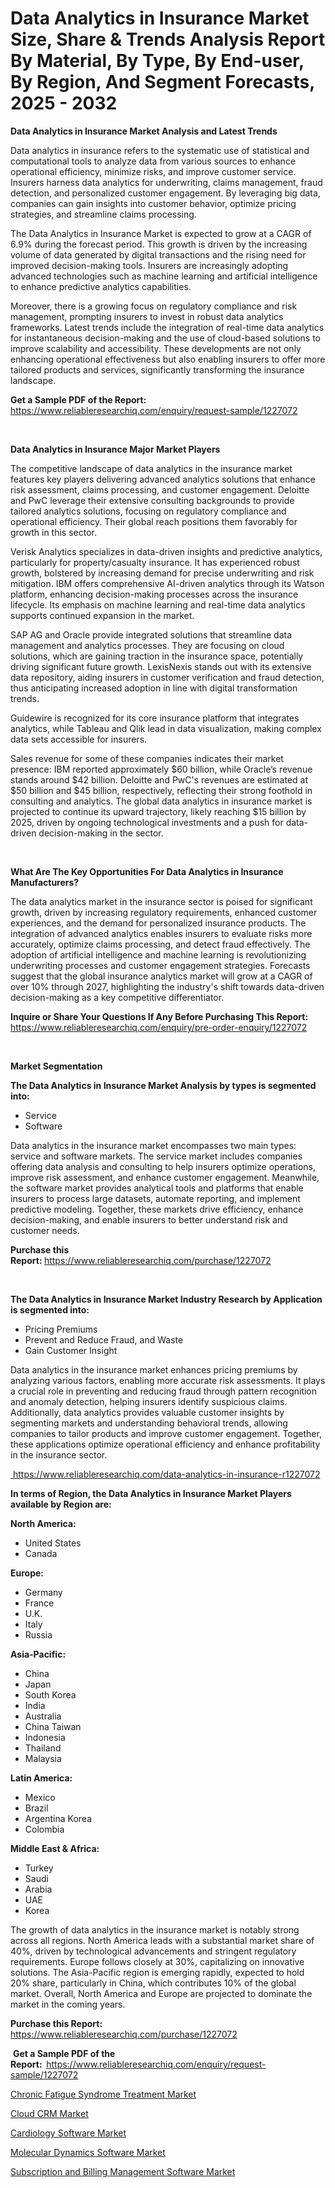 <p><h1>Data Analytics in Insurance Market Size, Share & Trends Analysis Report By Material, By Type, By End-user, By Region, And Segment Forecasts, 2025 - 2032</h1></p><p><strong>Data Analytics in Insurance Market Analysis and Latest Trends</strong></p>
<p><p>Data analytics in insurance refers to the systematic use of statistical and computational tools to analyze data from various sources to enhance operational efficiency, minimize risks, and improve customer service. Insurers harness data analytics for underwriting, claims management, fraud detection, and personalized customer engagement. By leveraging big data, companies can gain insights into customer behavior, optimize pricing strategies, and streamline claims processing.</p><p>The Data Analytics in Insurance Market is expected to grow at a CAGR of 6.9% during the forecast period. This growth is driven by the increasing volume of data generated by digital transactions and the rising need for improved decision-making tools. Insurers are increasingly adopting advanced technologies such as machine learning and artificial intelligence to enhance predictive analytics capabilities. </p><p>Moreover, there is a growing focus on regulatory compliance and risk management, prompting insurers to invest in robust data analytics frameworks. Latest trends include the integration of real-time data analytics for instantaneous decision-making and the use of cloud-based solutions to improve scalability and accessibility. These developments are not only enhancing operational effectiveness but also enabling insurers to offer more tailored products and services, significantly transforming the insurance landscape.</p></p>
<p><strong>Get a Sample PDF of the Report:&nbsp;</strong> <a href="https://www.reliableresearchiq.com/enquiry/request-sample/1227072?utm_campaign=1837&utm_medium=2&utm_source=Github&utm_content=ia&utm_term=09032025&utm_id=data-analytics-in-insurance">https://www.reliableresearchiq.com/enquiry/request-sample/1227072</a></p>
<p>&nbsp;</p>
<p><strong>Data Analytics in Insurance Major Market Players</strong></p>
<p><p>The competitive landscape of data analytics in the insurance market features key players delivering advanced analytics solutions that enhance risk assessment, claims processing, and customer engagement. Deloitte and PwC leverage their extensive consulting backgrounds to provide tailored analytics solutions, focusing on regulatory compliance and operational efficiency. Their global reach positions them favorably for growth in this sector.</p><p>Verisk Analytics specializes in data-driven insights and predictive analytics, particularly for property/casualty insurance. It has experienced robust growth, bolstered by increasing demand for precise underwriting and risk mitigation. IBM offers comprehensive AI-driven analytics through its Watson platform, enhancing decision-making processes across the insurance lifecycle. Its emphasis on machine learning and real-time data analytics supports continued expansion in the market.</p><p>SAP AG and Oracle provide integrated solutions that streamline data management and analytics processes. They are focusing on cloud solutions, which are gaining traction in the insurance space, potentially driving significant future growth. LexisNexis stands out with its extensive data repository, aiding insurers in customer verification and fraud detection, thus anticipating increased adoption in line with digital transformation trends.</p><p>Guidewire is recognized for its core insurance platform that integrates analytics, while Tableau and Qlik lead in data visualization, making complex data sets accessible for insurers.</p><p>Sales revenue for some of these companies indicates their market presence: IBM reported approximately $60 billion, while Oracle’s revenue stands around $42 billion. Deloitte and PwC's revenues are estimated at $50 billion and $45 billion, respectively, reflecting their strong foothold in consulting and analytics. The global data analytics in insurance market is projected to continue its upward trajectory, likely reaching $15 billion by 2025, driven by ongoing technological investments and a push for data-driven decision-making in the sector.</p></p>
<p>&nbsp;</p>
<p><strong>What Are The Key Opportunities For Data Analytics in Insurance Manufacturers?</strong></p>
<p><p>The data analytics market in the insurance sector is poised for significant growth, driven by increasing regulatory requirements, enhanced customer experiences, and the demand for personalized insurance products. The integration of advanced analytics enables insurers to evaluate risks more accurately, optimize claims processing, and detect fraud effectively. The adoption of artificial intelligence and machine learning is revolutionizing underwriting processes and customer engagement strategies. Forecasts suggest that the global insurance analytics market will grow at a CAGR of over 10% through 2027, highlighting the industry's shift towards data-driven decision-making as a key competitive differentiator.</p></p>
<p><strong>Inquire or Share Your Questions If Any Before Purchasing This Report:</strong> <a href="https://www.reliableresearchiq.com/enquiry/pre-order-enquiry/1227072?utm_campaign=1837&utm_medium=2&utm_source=Github&utm_content=ia&utm_term=09032025&utm_id=data-analytics-in-insurance">https://www.reliableresearchiq.com/enquiry/pre-order-enquiry/1227072</a></p>
<p>&nbsp;</p>
<p><strong>Market Segmentation</strong></p>
<p><strong>The Data Analytics in Insurance Market Analysis by types is segmented into:</strong></p>
<p><ul><li>Service</li><li>Software</li></ul></p>
<p><p>Data analytics in the insurance market encompasses two main types: service and software markets. The service market includes companies offering data analysis and consulting to help insurers optimize operations, improve risk assessment, and enhance customer engagement. Meanwhile, the software market provides analytical tools and platforms that enable insurers to process large datasets, automate reporting, and implement predictive modeling. Together, these markets drive efficiency, enhance decision-making, and enable insurers to better understand risk and customer needs.</p></p>
<p><strong>Purchase this Report:&nbsp;</strong><a href="https://www.reliableresearchiq.com/purchase/1227072?utm_campaign=1837&utm_medium=2&utm_source=Github&utm_content=ia&utm_term=09032025&utm_id=data-analytics-in-insurance">https://www.reliableresearchiq.com/purchase/1227072</a></p>
<p>&nbsp;</p>
<p><strong>The Data Analytics in Insurance Market Industry Research by Application is segmented into:</strong></p>
<p><ul><li>Pricing Premiums</li><li>Prevent and Reduce Fraud, and Waste</li><li>Gain Customer Insight</li></ul></p>
<p><p>Data analytics in the insurance market enhances pricing premiums by analyzing various factors, enabling more accurate risk assessments. It plays a crucial role in preventing and reducing fraud through pattern recognition and anomaly detection, helping insurers identify suspicious claims. Additionally, data analytics provides valuable customer insights by segmenting markets and understanding behavioral trends, allowing companies to tailor products and improve customer engagement. Together, these applications optimize operational efficiency and enhance profitability in the insurance sector.</p></p>
<p><a href="https://www.reliableresearchiq.com/data-analytics-in-insurance-r1227072?utm_campaign=1837&utm_medium=2&utm_source=Github&utm_content=ia&utm_term=09032025&utm_id=data-analytics-in-insurance">&nbsp;https://www.reliableresearchiq.com/data-analytics-in-insurance-r1227072</a></p>
<p><strong>In terms of Region, the Data Analytics in Insurance Market Players available by Region are:</strong></p>
<p>
    <p> <strong> North America: </strong>
        <ul>
            <li>United States</li>
            <li>Canada</li>
        </ul>
        </p> 
    <p> <strong> Europe: </strong>
        <ul>
            <li>Germany</li>
            <li>France</li>
            <li>U.K.</li>
            <li>Italy</li>
            <li>Russia</li>
        </ul>
        </p> 
    <p> <strong> Asia-Pacific: </strong>
        <ul>
            <li>China</li>
            <li>Japan</li>
            <li>South Korea</li>
            <li>India</li>
            <li>Australia</li>
            <li>China Taiwan</li>
            <li>Indonesia</li>
            <li>Thailand</li>
            <li>Malaysia</li>
        </ul>
        </p> 
    <p> <strong> Latin America: </strong>
        <ul>
            <li>Mexico</li>
            <li>Brazil</li>
            <li>Argentina Korea</li>
            <li>Colombia</li>
        </ul>
        </p> 
    <p> <strong> Middle East & Africa: </strong>
        <ul>
            <li>Turkey</li>
            <li>Saudi</li>
            <li>Arabia</li>
            <li>UAE</li>
            <li>Korea</li>
        </ul>
    </p>
    </p>
<p><p>The growth of data analytics in the insurance market is notably strong across all regions. North America leads with a substantial market share of 40%, driven by technological advancements and stringent regulatory requirements. Europe follows closely at 30%, capitalizing on innovative solutions. The Asia-Pacific region is emerging rapidly, expected to hold 20% share, particularly in China, which contributes 10% of the global market. Overall, North America and Europe are projected to dominate the market in the coming years.</p></p>
<p><strong>Purchase this Report: </strong><a href="https://www.reliableresearchiq.com/purchase/1227072?utm_campaign=1837&utm_medium=2&utm_source=Github&utm_content=ia&utm_term=09032025&utm_id=data-analytics-in-insurance">https://www.reliableresearchiq.com/purchase/1227072</a></p>
<p>&nbsp;<strong>Get a Sample PDF of the Report:&nbsp;&nbsp;</strong><a href="https://www.reliableresearchiq.com/enquiry/request-sample/1227072?utm_campaign=1837&utm_medium=2&utm_source=Github&utm_content=ia&utm_term=09032025&utm_id=data-analytics-in-insurance">https://www.reliableresearchiq.com/enquiry/request-sample/1227072</a></p>
<p><strong></strong></p>
<p><p><a href="https://github.com/uripeachrii/Market-Research-Report-List-1/blob/main/chronic-fatigue-syndrome-treatment-market.md?utm_campaign=1837&utm_medium=2&utm_source=Github&utm_content=ia&utm_term=09032025&utm_id=data-analytics-in-insurance">Chronic Fatigue Syndrome Treatment Market</a></p><p><a href="https://github.com/laingragle95/Market-Research-Report-List-1/blob/main/cloud-crm-market.md?utm_campaign=1837&utm_medium=2&utm_source=Github&utm_content=ia&utm_term=09032025&utm_id=data-analytics-in-insurance">Cloud CRM Market</a></p><p><a href="https://github.com/rakowpleetj1/Market-Research-Report-List-1/blob/main/cardiology-software-market.md?utm_campaign=1837&utm_medium=2&utm_source=Github&utm_content=ia&utm_term=09032025&utm_id=data-analytics-in-insurance">Cardiology Software Market</a></p><p><a href="https://github.com/buenayankobl/Market-Research-Report-List-1/blob/main/molecular-dynamics-software-market.md?utm_campaign=1837&utm_medium=2&utm_source=Github&utm_content=ia&utm_term=09032025&utm_id=data-analytics-in-insurance">Molecular Dynamics Software Market</a></p><p><a href="https://github.com/mcveathuane2/Market-Research-Report-List-1/blob/main/subscription-and-billing-management-software-market.md?utm_campaign=1837&utm_medium=2&utm_source=Github&utm_content=ia&utm_term=09032025&utm_id=data-analytics-in-insurance">Subscription and Billing Management Software Market</a></p></p>